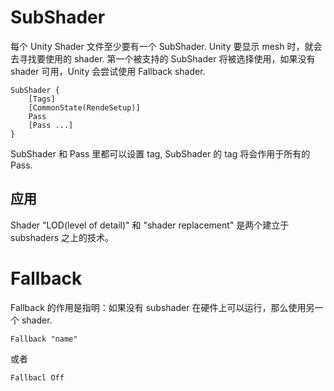 # SubShader
每个 Unity Shader 文件至少要有一个 SubShader. Unity 要显示 mesh 时，就会去寻找要使用的 shader. 第一个被支持的 SubShader 将被选择使用，如果没有 shader 可用，Unity 会尝试使用 Fallback shader.

```
SubShader {
    [Tags]
    [CommonState(RendeSetup)]
    Pass
    [Pass ...]
}

```

SubShader 和 Pass 里都可以设置 tag, SubShader 的 tag 将会作用于所有的 Pass.

## 应用

Shader "LOD(level of detail)" 和 "shader replacement" 是两个建立于 subshaders 之上的技术。

# Fallback
Fallback 的作用是指明：如果没有 subshader 在硬件上可以运行，那么使用另一个 shader.

```
Fallback "name"
```

或者

```
Fallbacl Off
```